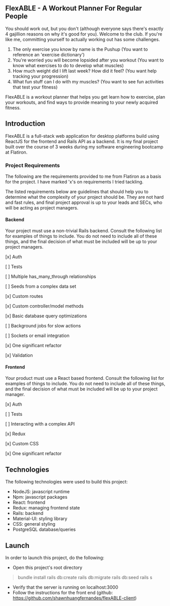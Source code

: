 ## FlexABLE - A Workout Planner For Regular People

You should work out, but you don't (although everyone says there's exactly 4 gajillion reasons on why it's good for you). Welcome to the club. If you're like me, committing yourself to actually working out has some challenges.

1) The only exercise you know by name is the Pushup (You want to reference an 'exercise dictionary')
2) You're worried you will become lopsided after you workout (You want to know what exercises to do to develop what muscles)
3) How much weight did I lift last week? How did it feel? (You want help tracking your progression)
4) What fun stuff can I do with my muscles? (You want to see fun activities that test your fitness)

FlexABLE is a workout planner that helps you get learn how to exercise, plan your workouts, and find ways to provide meaning to your newly acquired fitness. 

## Introduction

FlexABLE is a full-stack web application for desktop platforms build using ReactJS for the frontend and Rails API as a backend. It is my final project built over the course of 3 weeks during my software engineering bootcamp at Flatiron. 

### Project Requirements
The following are the requirements provided to me from Flatiron as a basis for the project. I have marked 'x's on requirements I tried tackling.

The listed requirements below are guidelines that should help you to determine what the complexity of your project should be. They are not hard and fast rules, and final project approval is up to your leads and SECs, who will be acting as project managers.

#### Backend
Your project must use a non-trivial Rails backend. Consult the following list for examples of things to include. You do not need to include all of these things, and the final decision of what must be included will be up to your project managers.

[x] Auth

[ ] Tests

[ ] Multiple has_many_through relationships

[ ] Seeds from a complex data set

[x] Custom routes

[x] Custom controller/model methods

[x] Basic database query optimizations

[ ] Background jobs for slow actions

[ ] Sockets or email integration

[x] One significant refactor

[x] Validation


#### Frontend
Your product must use a React based frontend. Consult the following list for examples of things to include. You do not need to include all of these things, and the final decision of what must be included will be up to your project manager.

[x] Auth

[ ] Tests

[ ] Interacting with a complex API

[x] Redux

[x] Custom CSS

[x] One significant refactor

## Technologies

The following technologies were used to build this project:

- NodeJS:       javascript runtime
- Npm:          javascript packages
- React:        frontend
- Redux:        managing frontend state
- Rails:        backend
- Material-UI:  styling library
- CSS:          general styling
- PostgreSQL    database/queries

## Launch

In order to launch this project, do the following:
- Open this project's root directory

> bundle install
> rails db:create
> rails db:migrate
> rails db:seed
> rails s

- Verify that the server is running on localhost:3000
- Follow the instructions for the front end (github: https://github.com/shawnhuangfernandes/flexABLE-client)


